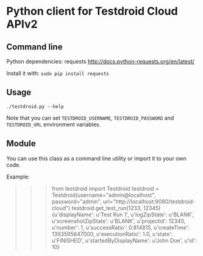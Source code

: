 Python client for Testdroid Cloud APIv2
=======================================

Command line
-----

Python dependencies:
requests http://docs.python-requests.org/en/latest/

Install it with:
`sudo pip install requests`

Usage
-----

`./testdroid.py --help`

Note that you can set `TESTDROID_USERNAME`, `TESTDROID_PASSWORD` and `TESTDROID_URL` environment variables.


Module
-----

You can use this class as a command line utility or import it to your own code.

Example:

>>> from testdroid import Testdroid
>>> testdroid = Testdroid(username="admin@localhost", password="admin", url="http://localhost:9080/testdroid-cloud")
>>> testdroid.get_test_run(1233, 12345)
{u'displayName': u'Test Run 1', u'logZipState': u'BLANK', u'screenshotZipState': u'BLANK', u'projectId': 12340, u'number': 1, u'successRatio': 0.814815, u'createTime': 1393595647000, u'executionRatio': 1.0, u'state': u'FINISHED', u'startedByDisplayName': u'John Doe', u'id': 10}
